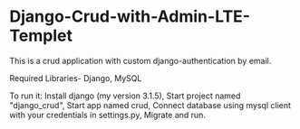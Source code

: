 # Django-Crud-with-Admin-LTE-Templet
This is a crud application with custom django-authentication by email. 


Required Libraries-
Django, MySQL


To run it:
Install django (my version 3.1.5),
Start project named "django_crud",
Start app named crud,
Connect database using mysql client with your credentials in settings.py,
Migrate and run.
